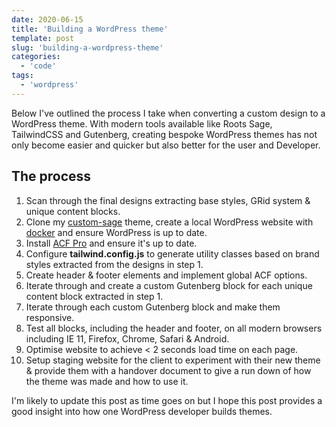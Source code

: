 ```yaml
---
date: 2020-06-15
title: 'Building a WordPress theme'
template: post
slug: 'building-a-wordpress-theme'
categories:
  - 'code'
tags:
  - 'wordpress'
---
```


Below I've outlined the process I take when converting a custom design to a WordPress theme. With modern tools available like Roots Sage, TailwindCSS and Gutenberg, creating bespoke WordPress themes has not only become easier and quicker but also better for the user and Developer.

<!-- 
Recently I made the shift to TailwindCSS for all my CSS and it's dramtically reduced my development time. The great thing about TailwindCSS is that there's no tradeoff in quality, you utilize the same utility classes based on the design system you configure in the tailwind.config.js file. In essence, it saves a lot of repetitive CSS tasks so you can focus on the more vital website aspects like optimisation and responsiveness. -->

<!-- In terms of project management I usually use Trello. This really depends on the scope of the project, as most of my projects fall in the small - medium catergory, I find managing a trello board unnesseccary as it delays development time. However, if the client requires a way to gauge the project progress, I normally create a staging website and update it daily throughout the project build. -->


## The process

1. Scan through the final designs extracting base styles, GRid system & unique content blocks.
2. Clone my [custom-sage](https://github.com/baillieogrady/custom-sage) theme, create a local WordPress website with [docker](/docker-wordpress) and ensure WordPress is up to date.
3. Install [ACF Pro](https://www.advancedcustomfields.com/pro/) and ensure it's up to date.
4. Configure **tailwind.config.js** to generate utility classes based on brand styles extracted from the designs in step 1.
5. Create header & footer elements and implement global ACF options.
6. Iterate through and create a custom Gutenberg block for each unique content block extracted in step 1.
7. Iterate through each custom Gutenberg block and make them responsive.
8. Test all blocks, including the header and footer, on all modern browsers including IE 11, Firefox, Chrome, Safari & Android.
9. Optimise website to achieve < 2 seconds load time on each page. 
10. Setup staging website for the client to experiment with their new theme & provide them with a handover document to give a run down of how the theme was made and how to use it.


I'm likely to update this post as time goes on but I hope this post provides a good insight into how one WordPress developer builds themes.